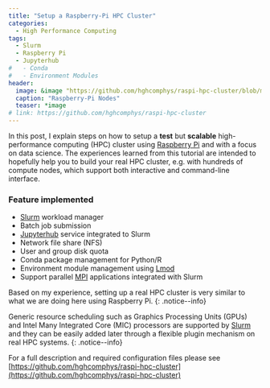 ```yaml
---
title: "Setup a Raspberry-Pi HPC Cluster"
categories:
  - High Performance Computing
tags:
  - Slurm
  - Raspberry Pi
  - Jupyterhub
#   - Conda
#   - Environment Modules
header:
  image: &image "https://github.com/hghcomphys/raspi-hpc-cluster/blob/master/docs/raspi_cluster.JPG?raw=true"
  caption: "Raspberry-Pi Nodes"
  teaser: *image
# link: https://github.com/hghcomphys/raspi-hpc-cluster
---
```


In this post, I explain steps on how to setup a __test__ but __scalable__  high-performance computing (HPC) cluster using [Raspberry Pi](https://en.wikipedia.org/wiki/Raspberry_Pi) and with a focus on data science. The experiences learned from this tutorial are intended to hopefully help you to build your real HPC cluster, e.g. with hundreds of compute nodes, which support both interactive and command-line interface.

### Feature implemented
- [Slurm][slurmref] workload manager
- Batch job submission
- [Jupyterhub](https://jupyter.org/hub) service integrated to Slurm
- Network file share (NFS)
- User and group disk quota
- Conda package management for Python/R
- Environment module management using [Lmod](https://lmod.readthedocs.io/en/latest/)
- Support parallel [MPI](https://www.open-mpi.org/) applications integrated with Slurm


Based on my experience, setting up a real HPC cluster is very similar to what we are doing here using Raspberry Pi. 
{: .notice--info}

Generic resource scheduling such as Graphics Processing Units (GPUs) and Intel Many Integrated Core (MIC) processors are supported by [Slurm][slurmref] and they can be easily added later through a flexible plugin mechanism on real HPC systems. 
{: .notice--info}

For a full description and required configuration files please see 
[https://github.com/hghcomphys/raspi-hpc-cluster](https://github.com/hghcomphys/raspi-hpc-cluster)


<!-- References -->
[slurmref]: https://slurm.schedmd.com/overview.html
